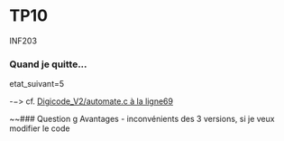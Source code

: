# TP10
INF203

### Quand je quitte...
etat_suivant=5

-−> cf. [Digicode_V2/automate.c à la ligne69](https://github.com/charlie38/TP10/Digicode_V2/automate.c)

~~### Question g
Avantages - inconvénients des 3 versions, si je veux modifier le code
